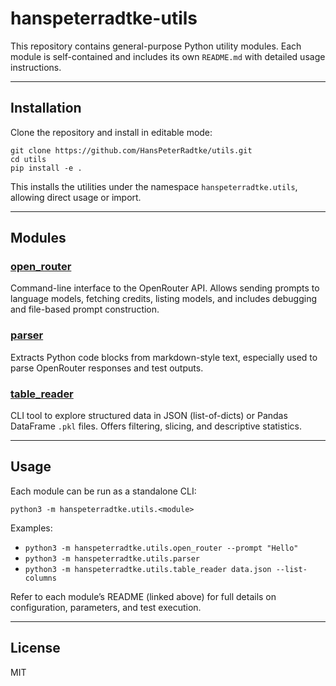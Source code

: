# hanspeterradtke-utils

This repository contains general-purpose Python utility modules. Each module is self-contained and includes its own `README.md` with detailed usage instructions.

---

## Installation

Clone the repository and install in editable mode:

```
git clone https://github.com/HansPeterRadtke/utils.git
cd utils
pip install -e .
```

This installs the utilities under the namespace `hanspeterradtke.utils`, allowing direct usage or import.

---

## Modules

### [open_router](./hanspeterradtke/utils/open_router/README.md)
Command-line interface to the OpenRouter API. Allows sending prompts to language models, fetching credits, listing models, and includes debugging and file-based prompt construction.

### [parser](./hanspeterradtke/utils/parser/README.md)
Extracts Python code blocks from markdown-style text, especially used to parse OpenRouter responses and test outputs.

### [table_reader](./hanspeterradtke/utils/table_reader/README.md)
CLI tool to explore structured data in JSON (list-of-dicts) or Pandas DataFrame `.pkl` files. Offers filtering, slicing, and descriptive statistics.

---

## Usage

Each module can be run as a standalone CLI:

```
python3 -m hanspeterradtke.utils.<module>
```

Examples:
- `python3 -m hanspeterradtke.utils.open_router --prompt "Hello"`
- `python3 -m hanspeterradtke.utils.parser`
- `python3 -m hanspeterradtke.utils.table_reader data.json --list-columns`

Refer to each module’s README (linked above) for full details on configuration, parameters, and test execution.

---

## License

MIT